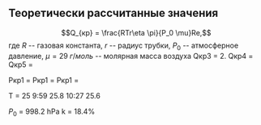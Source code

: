 ## Теоретически рассчитанные значения
$$Q_{кр} = \frac{RTr\eta \pi}{P_0 \mu}Re,$$
где $R$ -- газовая константа, $r$ -- радиус трубки, $P_0$ -- атмосферное давление, $\mu=29\;г/моль$ -- молярная масса воздуха
Qкр3 = 2.
Qкр4 = 
Qкр5 = 

Pкр1 =
Pкр1 =
Pкр1 =

T = 25
9:59 25.8
10:27 25.6


$P_0$ = 998.2 hPa
k = 18.4%